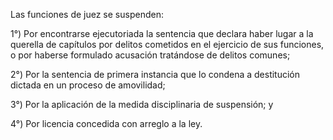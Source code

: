 Las funciones de juez se suspenden:

1°) Por encontrarse ejecutoriada la sentencia que declara haber lugar a la querella de capítulos por delitos cometidos en el ejercicio de sus funciones, o por haberse formulado acusación tratándose de delitos comunes;

2°) Por la sentencia de primera instancia que lo condena a destitución dictada en un proceso de amovilidad;

3°) Por la aplicación de la medida disciplinaria de suspensión; y

4°) Por licencia concedida con arreglo a la ley.